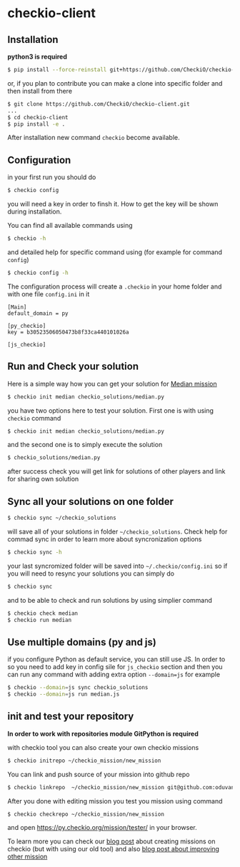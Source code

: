 checkio-client
===================

## Installation

**python3 is required**

```bash
$ pip install --force-reinstall git+https://github.com/CheckiO/checkio-client.git
```

or, if you plan to contribute you can make a clone into specific folder and then install from there

```bash
$ git clone https://github.com/CheckiO/checkio-client.git
...
$ cd checkio-client
$ pip install -e .
```
After installation new command `checkio` become available.

## Configuration

in your first run you should do

```bash
$ checkio config
```

you will need a key in order to finsh it. How to get the key will be shown during installation.

You can find all available commands using

```bash
$ checkio -h
```
and detailed help for specific command using (for example for command `config`)

```bash
$ checkio config -h
```

The configuration process will create a `.checkio` in your home folder and with one file `config.ini` in it

```
[Main]
default_domain = py

[py_checkio]
key = b30523506050473b8f33ca440101026a

[js_checkio]

```

## Run and Check your solution

Here is a simple way how you can get your solution for [Median mission](https://py.checkio.org/en/mission/median/) 

```bash
$ checkio init median checkio_solutions/median.py
```

you have two options here to test your solution. First one is with using `checkio` command

```bash
$ checkio init median checkio_solutions/median.py
```

and the second one is to simply execute the solution

```bash
$ checkio_solutions/median.py
```

after success check you will get link for solutions of other players and link for sharing own solution

## Sync all your solutions on one folder

```bash
$ checkio sync ~/checkio_solutions
```

will save all of your solutions in folder `~/checkio_solutions`. Check help for commad sync in order to learn more about syncronization options

```bash
$ checkio sync -h
```

your last syncromized folder will be saved into `~/.checkio/config.ini` so if you will need to resync your solutions you can simply do

```bash
$ checkio sync
```

and to be able to check and run solutions by using simplier command

```bash
$ checkio check median
$ checkio run median
```

## Use multiple domains (py and js)

if you configure Python as default service, you can still use JS. In order to so you need to add key in config sile for `js_checkio` section and then you can run any command with adding extra option `--domain=js` for example

```bash
$ checkio --domain=js sync checkio_solutions
$ checkio --domain=js run median.js
```

## init and test your repository

**In order to work with repositories module GitPython is required**

with checkio tool you can also create your own checkio missions

```bash
$ checkio initrepo ~/checkio_mission/new_mission
```

You can link and push source of your mission into github repo

```bash
$ checkio linkrepo  ~/checkio_mission/new_mission git@github.com:oduvan/checkio-mission-new-mission.git
```

After you done with editing mission you test you mission using command

```bash
$ checkio checkrepo ~/checkio_mission/new_mission
```

and open https://py.checkio.org/mission/tester/ in your browser.

To learn more you can check our [blog post](https://py.checkio.org/blog/cio-task-tester/) about creating missions on checkio (but with using our old tool) and also [blog post about improving other mission](https://py.checkio.org/blog/how-to-improve-checkio-missions/)
